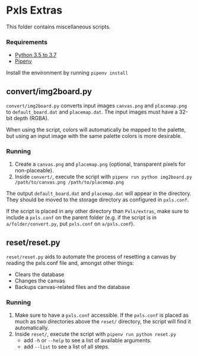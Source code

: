 # Pxls Extras

This folder contains miscellaneous scripts.

### Requirements

- [Python 3.5 to 3.7](https://www.python.org/)
- [Pipenv](https://pipenv.kennethreitz.org/en/latest/#install-pipenv-today)

Install the environment by running `pipenv install`

## convert/img2board.py

`convert/img2board.py` converts input images `canvas.png` and `placemap.png` to `default_board.dat` and `placemap.dat`. The input images must have a 32-bit depth (RGBA).

When using the script, colors will automatically be mapped to the palette, but using an input image with the same palette colors is more desirable.

### Running

1. Create a `canvas.png` and `placemap.png` (optional, transparent pixels for non-placeable).
2. Inside `convert/`, execute the script with `pipenv run python img2board.py /path/to/canvas.png /path/to/placemap.png`

The output `default_board.dat` and `placemap.dat` will appear in the directory. They should be moved to the storage directory as configured in `pxls.conf`.

If the script is placed in any other directory than `Pxls/extras`, make sure to include a `pxls.conf` on the parent folder (e.g. if the script is in `a/folder/convert.py`, put `pxls.conf` on `a/pxls.conf`).


## reset/reset.py

`reset/reset.py` aids to automate the process of resetting a canvas by reading the pxls.conf file and, amongst other things:
- Clears the database
- Changes the canvas
- Backups canvas-related files and the database

### Running
1. Make sure to have a `pxls.conf` accessible. If the `pxls.conf` is placed as much as two directories above the `reset/` directory, the script will find it automatically.
2. Inside `reset/`, execute the script with `pipenv run python reset.py`
	- add `-h` or `--help` to see a list of available arguments.
	- add `--list` to see a list of all steps.
